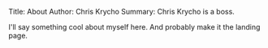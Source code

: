 Title: About
Author: Chris Krycho
Summary: Chris Krycho is a boss.

I'll say something cool about myself here. And probably make it the landing page.
